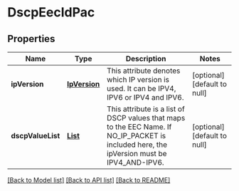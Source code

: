 # DscpEecIdPac
## Properties

Name | Type | Description | Notes
------------ | ------------- | ------------- | -------------
**ipVersion** | [**IpVersion**](IpVersion.md) | This attribute denotes which IP version is used. It can be IPV4, IPV6 or IPV4 and IPV6. | [optional] [default to null]
**dscpValueList** | [**List**](DscpValue.md) | This attribute is a list of DSCP values that maps to the EEC Name.  If NO_IP_PACKET is included here, the ipVersion must be IPV4_AND-IPV6. | [optional] [default to null]

[[Back to Model list]](../README.md#documentation-for-models) [[Back to API list]](../README.md#documentation-for-api-endpoints) [[Back to README]](../README.md)

